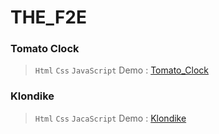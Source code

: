 # THE_F2E

### Tomato Clock
> `Html` `Css` `JavaScript`
> Demo : [Tomato_Clock](https://ykliu0213.github.io/THE_F2E/Tomato_Clock/index.html)


### Klondike
> `Html` `Css` `JacaScript`
> Demo : [Klondike](https://ykliu0213.github.io/THE_F2E/Klondike/index.html)
